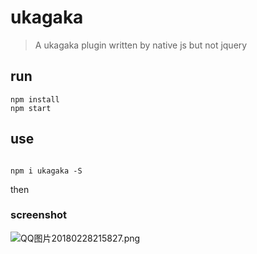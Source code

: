 # ukagaka
>A ukagaka plugin written by native js but not jquery


## run
```shell
npm install
npm start
```

## use

```shell

npm i ukagaka -S

```
then



### screenshot
![QQ图片20180228215827.png](https://i.loli.net/2018/02/28/5a96b59a11942.png)
